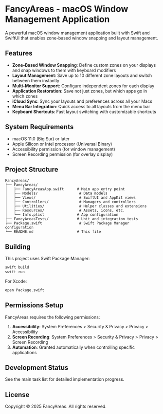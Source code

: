 # FancyAreas - macOS Window Management Application

A powerful macOS window management application built with Swift and SwiftUI that enables zone-based window snapping and layout management.

## Features

- **Zone-Based Window Snapping**: Define custom zones on your displays and snap windows to them with keyboard modifiers
- **Layout Management**: Save up to 10 different zone layouts and switch between them instantly
- **Multi-Monitor Support**: Configure independent zones for each display
- **Application Restoration**: Save not just zones, but which apps go in which zones
- **iCloud Sync**: Sync your layouts and preferences across all your Macs
- **Menu Bar Integration**: Quick access to all layouts from the menu bar
- **Keyboard Shortcuts**: Fast layout switching with customizable shortcuts

## System Requirements

- macOS 11.0 (Big Sur) or later
- Apple Silicon or Intel processor (Universal Binary)
- Accessibility permission (for window management)
- Screen Recording permission (for overlay display)

## Project Structure

```
FancyAreas/
├── FancyAreas/
│   ├── FancyAreasApp.swift      # Main app entry point
│   ├── Models/                   # Data models
│   ├── Views/                    # SwiftUI and AppKit views
│   ├── Controllers/              # Managers and controllers
│   ├── Utilities/                # Helper classes and extensions
│   ├── Resources/                # Assets, icons, etc.
│   └── Info.plist               # App configuration
├── FancyAreasTests/             # Unit and integration tests
├── Package.swift                 # Swift Package Manager configuration
└── README.md                    # This file
```

## Building

This project uses Swift Package Manager:

```bash
swift build
swift run
```

For Xcode:
```bash
open Package.swift
```

## Permissions Setup

FancyAreas requires the following permissions:

1. **Accessibility**: System Preferences > Security & Privacy > Privacy > Accessibility
2. **Screen Recording**: System Preferences > Security & Privacy > Privacy > Screen Recording
3. **Automation**: Granted automatically when controlling specific applications

## Development Status

See the main task list for detailed implementation progress.

## License

Copyright © 2025 FancyAreas. All rights reserved.
